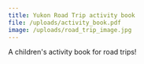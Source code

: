 ```yaml
---
title: Yukon Road Trip activity book
file: /uploads/activity_book.pdf
image: /uploads/road_trip_image.jpg
---
```

A children's activity book for road trips!